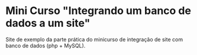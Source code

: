 # Mini Curso "Integrando um banco de dados a um site"
Site de exemplo da parte prática do minicurso de integração de site com banco de dados (php + MySQL).
